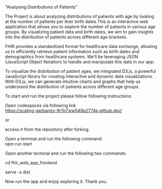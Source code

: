 "Analysing Distributions of Patients"

The Project is about analyzing distributions of patients with age by looking at the number of patients per their birth dates.This is an interactive web application that allows you to explore the number of patients in various age groups. By visualizing patient data and birth dates, we aim to gain insights into the distribution of patients across different age brackets.

FHIR provides a standardized format for healthcare data exchange, allowing us to efficiently retrieve patient information such as birth dates and demographics from healthcare systems. We'll be leveraging JSON (JavaScript Object Notation) to handle and manipulate this data in our app.

To visualize the distribution of patient ages, we integrated D3.js, a powerful JavaScript library for creating interactive and dynamic data visualizations. With D3.js, we can generate intuitive charts and graphs that help us understand the distribution of patients across different age groups.

To start and run the project please follow following instructions.

Open codespaces via following link       
https://scaling-garbanzo-9r7p7ww549p2774p.github.dev/

or

access it from the repository after forking.


Open a terminal and run the following command:       
npm run start

Open another terminal and run the following two commands:

cd fhir_web_app_frontend

serve -s dist



Now run the app and enjoy exploring it.
Thank you.
